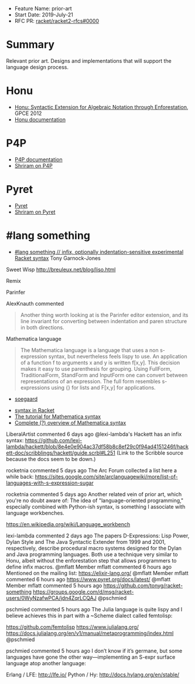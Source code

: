 - Feature Name: prior-art
- Start Date: 2019-July-21
- RFC PR: [racket/racket2-rfcs#0000](https://github.com/racket/racket2-rfcs/pull/0000)

# Summary
[summary]: #summary

Relevant prior art. Designs and implementations that will support the language design process.

# Honu
[Honu]: #Honu

* [Honu: Syntactic Extension for Algebraic Notation  through Enforestation](https://www.cs.utah.edu/plt/publications/gpce12-rf.pdf), GPCE 2012
* [Honu documentation](https://docs.racket-lang.org/honu/)

# P4P
[P4P]: #P4P

* [P4P documentation](http://shriram.github.io/p4p/)
* [Shriram on P4P](https://groups.google.com/d/msg/racket-users/ewWuCvbe93k/T_NMS76xAwAJ)

# Pyret
[Pyret]: #Pyret

* [Pyret](https://www.pyret.org)
* [Shriram on Pyret](https://groups.google.com/d/msg/racket-users/ewWuCvbe93k/T_NMS76xAwAJ)


# #lang something
[something]: #something

* [#lang something // infix, optionally indentation-sensitive experimental Racket syntax](https://groups.google.com/d/msg/racket-users/0WyNzafwPCA/jdn4ZqrLCQAJ) Tony Garnock-Jones 

Sweet
Wisp
http://breuleux.net/blog/liso.html

Remix

Parinfer

AlexKnauth commented 
> Another thing worth looking at is the Parinfer editor extension, and its line invariant for converting between indentation and paren structure in both directions.

Mathematica language

> The Mathematica language is a language that uses a non s-expression syntax, but nevertheless feels lispy to use. An application of a function f to arguments x and y is written f[x,y]. This decision makes it easy to use parenthesis for grouping. Using FullForm, TraditionalForm, StandForm and InputForm one can convert between representations of an expression. The full form resembles s-expressions using {} for lists and F[x,y] for applications.
- [soegaard](/soegaard)

* [syntax in Racket](https://docs.racket-lang.org/infix-manual/index.html)
* [The tutorial for Mathematica syntax](https://reference.wolfram.com/language/tutorial/TheSyntaxOfTheWolframLanguage.html)
* [Complete (?) overview of Mathematica syntax](https://reference.wolfram.com/language/guide/Syntax.html)

LiberalArtist commented 6 days ago
@lexi-lambda's Hackett has an infix syntax: https://github.com/lexi-lambda/hackett/blob/8e4e0e904ac37df58b8c8ef29c0f94ad4151246f/hackett-doc/scribblings/hackett/guide.scrbl#L251 (Link to the Scribble source because the docs seem to be down.)

rocketnia commented 5 days ago
The Arc Forum collected a list here a while back: https://sites.google.com/site/arclanguagewiki/more/list-of-languages-with-s-expression-sugar


rocketnia commented 5 days ago
Another related vein of prior art, which you're no doubt aware of: The idea of "language-oriented programming," especially combined with Python-ish syntax, is something I associate with language workbenches.

https://en.wikipedia.org/wiki/Language_workbench

lexi-lambda commented 2 days ago
The papers D-Expressions: Lisp Power, Dylan Style and The Java Syntactic Extender from 1999 and 2001, respectively, describe procedural macro systems designed for the Dylan and Java programming languages. Both use a technique very similar to Honu, albeit without the enforestation step that allows programmers to define infix macros.
 @mflatt
   Member
mflatt commented 6 hours ago
Mentioned on the mailing list: https://elixir-lang.org/
 @mflatt
   Member
mflatt commented 6 hours ago
https://www.pyret.org/docs/latest/
 @mflatt
   Member
mflatt commented 5 hours ago
https://github.com/tonyg/racket-something
https://groups.google.com/d/msg/racket-users/0WyNzafwPCA/jdn4ZqrLCQAJ
 @pschmied
   
pschmied commented 5 hours ago
The Julia language is quite lispy and I believe achieves this in part with a ~Scheme dialect called femtolisp:

https://github.com/femtolisp
https://www.julialang.org/
https://docs.julialang.org/en/v1/manual/metaprogramming/index.html
 @pschmied
   
pschmied commented 5 hours ago
I don’t know if it’s germane, but some languages have gone the other way—implementing an S-expr surface language atop another language:

Erlang / LFE: http://lfe.io/
Python / Hy: http://docs.hylang.org/en/stable/
